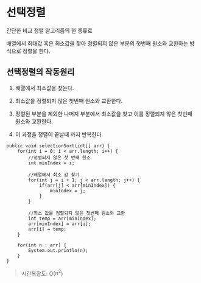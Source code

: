 # 선택정렬

간단한 비교 정렬 알고리즘의 한 종류로

배열에서 최대값 혹은 최소값을 찾아 정렬되지 않은 부분의 첫번째 원소와 교환하는 방식으로 정렬을 한다.


## 선택정렬의 작동원리

1. 배열에서 최소값을 찾는다.

2. 최소값을 정렬되지 않은 첫번째 원소와 교환한다.

3. 정렬된 부분을 제외한 나머지 부분에서 최소값을 찾고 이를 정렬되지 않은 첫번째 원소와 교환한다.

4. 이 과정을 정렬이 끝날때 까지 반복한다.

```
public void selectionSort(int[] arr) {
    for(int i = 0; i < arr.length; i++) {
        //정렬되지 않은 첫 번째 원소
        int minIndex = i;

        //배열에서 최소 값 찾기
        for(int j = i + 1; j < arr.length; j++) {
            if(arr[j] < arr[minIndex]) {
                minIndex = j;
            }
        }
        
        //최소 값을 정렬되지 않은 첫번째 원소와 교환
        int temp = arr[minIndex];
        arr[minIndex] = arr[i];
        arr[i] = temp;
    }

    for(int n : arr) {
        System.out.println(n);
    }
}
```
> 시간복잡도: O($n^2$)